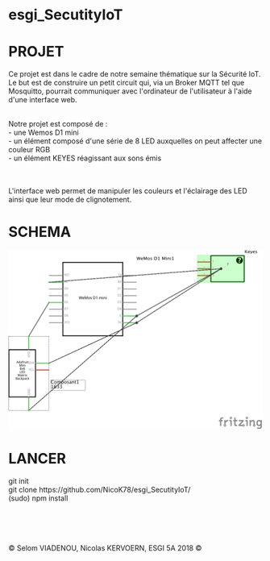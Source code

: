 # esgi_SecutityIoT

<h1>PROJET</h1>
Ce projet est dans le cadre de notre semaine thématique sur la Sécurité IoT. <br>
Le but est de construire un petit circuit qui, via un Broker MQTT tel que Mosquitto, pourrait communiquer avec l'ordinateur de l'utilisateur à l'aide d'une interface web. <br><br>

Notre projet est composé de :
<br><t>- une Wemos D1 mini
<br><t>- un élément composé d'une série de 8 LED auxquelles on peut affecter une couleur RGB
<br><t>- un élément KEYES réagissant aux sons émis
  
<br><br>
L'interface web permet de manipuler les couleurs et l'éclairage des LED ainsi que leur mode de clignotement.


<h1>SCHEMA</h1>
<img src="SketchTPIoT.png">

<h1>LANCER</h1>
git init<br>
git clone https://github.com/NicoK78/esgi_SecutityIoT/<br>
(sudo) npm install<br>

<br><br><br><br>
© Selom VIADENOU, Nicolas KERVOERN, ESGI 5A 2018 ©
